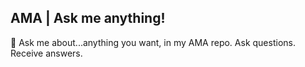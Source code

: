 ## AMA | Ask me anything!
💬 Ask me about...anything you want, in my AMA repo. Ask questions. Receive answers. 
